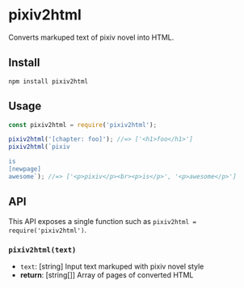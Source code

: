 pixiv2html
==========

Converts markuped text of pixiv novel into HTML.

## Install

    npm install pixiv2html

## Usage

```js
const pixiv2html = require('pixiv2html');

pixiv2html('[chapter: foo]'); //=> ['<h1>foo</h1>']
pixiv2html(`pixiv

is
[newpage]
awesome`); //=> ['<p>pixiv</p><br><p>is</p>', '<p>awesome</p>']
```

## API

This API exposes a single function such as `pixiv2html = require('pixiv2html')`.

### `pixiv2html(text)`

* `text`: [string] Input text markuped with pixiv novel style
* **return**: [string[]] Array of pages of converted HTML
